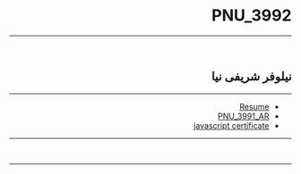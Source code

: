 <div dir="rtl">

# PNU_3992
---------

<br>

## نیلوفر شریفی نیا
 
---

- [Resume](https://github.com/niloofar-sharifi/PNU_3991_AR/blob/main/niloofar.sharifinia.pdf)
- [PNU_3991_AR](https://github.com/niloofar-sharifi/PNU_3991_AR/blob/main/README.md)
- [javascript certificate](https://github.com/niloofar-sharifi/PNU_3991_AR/blob/main/cert_js.pdf)
---

<br>


--------------
